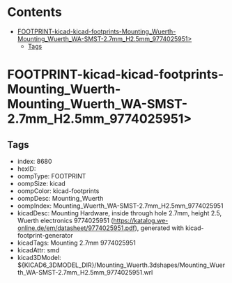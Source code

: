 



Contents
========

* [FOOTPRINT-kicad-kicad-footprints-Mounting_Wuerth-Mounting_Wuerth_WA-SMST-2.7mm_H2.5mm_9774025951>](#footprint-kicad-kicad-footprints-mounting_wuerth-mounting_wuerth_wa-smst-27mm_h25mm_9774025951)
	* [Tags](#tags)

# FOOTPRINT-kicad-kicad-footprints-Mounting_Wuerth-Mounting_Wuerth_WA-SMST-2.7mm_H2.5mm_9774025951>

## Tags

- index: 8680
- hexID: 
- oompType: FOOTPRINT
- oompSize: kicad
- oompColor: kicad-footprints
- oompDesc: Mounting_Wuerth
- oompIndex: Mounting_Wuerth_WA-SMST-2.7mm_H2.5mm_9774025951
- kicadDesc: Mounting Hardware, inside through hole 2.7mm, height 2.5, Wuerth electronics 9774025951 (https://katalog.we-online.de/em/datasheet/9774025951.pdf), generated with kicad-footprint-generator
- kicadTags: Mounting 2.7mm 9774025951
- kicadAttr: smd
- kicad3DModel: ${KICAD6_3DMODEL_DIR}/Mounting_Wuerth.3dshapes/Mounting_Wuerth_WA-SMST-2.7mm_H2.5mm_9774025951.wrl
